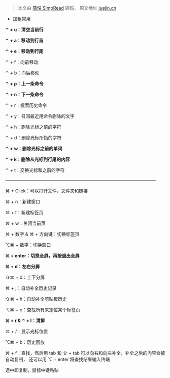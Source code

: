> 本文由 [简悦 SimpRead](http://ksria.com/simpread/) 转码， 原文地址 [juejin.cn](https://juejin.cn/post/6844903849572974605)

*   加粗常用

**⌃ + u：清空当前行**

**⌃ + a：移动到行首**

**⌃ + e：移动到行尾**

⌃ + f：向前移动

⌃ + b：向后移动

**⌃ + p：上一条命令**

**⌃ + n：下一条命令**

⌃ + r：搜索历史命令

⌃ + y：召回最近用命令删除的文字

⌃ + h：删除光标之前的字符

⌃ + d：删除光标所指的字符

**⌃ + w：删除光标之前的单词**

**⌃ + k：删除从光标到行尾的内容**

⌃ + t：交换光标和之前的字符

——————————————————————————————————

⌘ + Click：可以打开文件，文件夹和链接

⌘ + n：新建窗口

⌘ + t：新建标签页

⌘ + w：关闭当前页

⌘ + 数字 & ⌘ + 方向键：切换标签页

⌥⌘ + 数字：切换窗口

**⌘ + enter：切换全屏，再按退出全屏**

**⌘ + d：左右分屏**

⇧⌘ + d：上下分屏

⌘ + ;：自动补全历史记录

⇧⌘ + h：自动补全剪贴板历史

⌥⌘ + e：查找所有来定位某个标签页

**⌘ + r & ⌃ + l：清屏**

⌘ + /：显示光标位置

⌥⌘ + b：历史回放

⌘ + f：查找，然后用 tab 和 ⇧ + tab 可以向右和向左补全，补全之后的内容会被自动复制， 还可以用 ⌥ + enter 将查找结果输入终端

选中即复制，鼠标中键粘贴